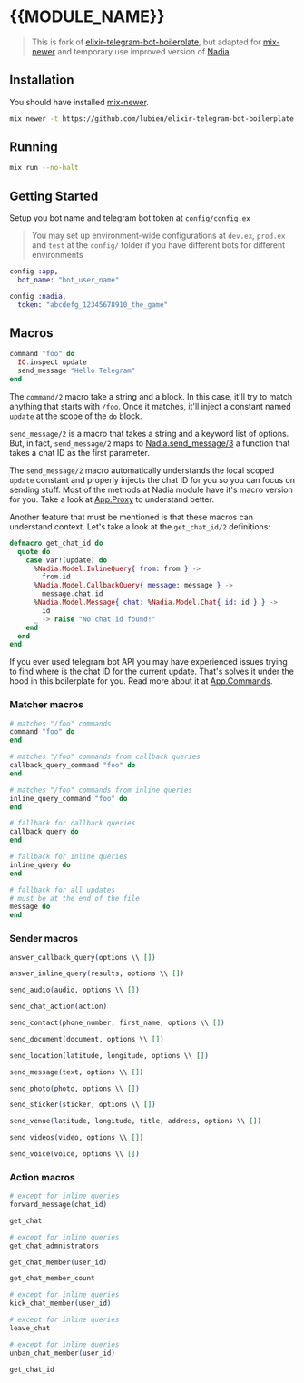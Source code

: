 # {{MODULE_NAME}}

> This is fork of [elixir-telegram-bot-boilerplate](https://github.com/lubien/elixir-telegram-bot-boilerplate),
> but adapted for [mix-newer](https://github.com/Rastopyr/mix-newer) and temporary use improved
> version of [Nadia](https://github.com/Rastopyr/nadia)

## Installation

You should have installed [mix-newer](https://github.com/Rastopyr/mix-newer).

```bash
mix newer -t https://github.com/lubien/elixir-telegram-bot-boilerplate telegram_bot_name
```

## Running

```bash
mix run --no-halt
```

## Getting Started

Setup you bot name and telegram bot token at `config/config.ex`

> You may set up environment-wide configurations at `dev.ex`, `prod.ex`
> and `test` at the `config/` folder if you have different bots for different
> environments

```elixir
config :app,
  bot_name: "bot_user_name"

config :nadia,
  token: "abcdefg_12345678910_the_game"
```

## Macros

```elixir
command "foo" do
  IO.inspect update
  send_message "Hello Telegram"
end
```

The `command/2` macro take a string and a block. In this case, it'll try to match
anything that starts with `/foo`. Once it matches, it'll inject a constant named
`update` at the scope of the `do` block.

`send_message/2` is a macro that takes a string and a keyword list of options.
But, in fact, `send_message/2` maps to [Nadia.send_message/3](https://hexdocs.pm/nadia/Nadia.html#send_message/3)
a function that takes a chat ID as the first parameter.

The `send_message/2` macro automatically understands the local scoped `update`
constant and properly injects the chat ID for you so you can focus on sending stuff.
Most of the methods at Nadia module have it's macro version for you. Take a look at
[App.Proxy](lib/app/proxy.ex) to understand better.

Another feature that must be mentioned is that these macros can understand context.
Let's take a look at the `get_chat_id/2` definitions:

```elixir
defmacro get_chat_id do
  quote do
    case var!(update) do
      %Nadia.Model.InlineQuery{ from: from } ->
        from.id
      %Nadia.Model.CallbackQuery{ message: message } ->
        message.chat.id
      %Nadia.Model.Message{ chat: %Nadia.Model.Chat{ id: id } } ->
        id
      _ -> raise "No chat id found!"
    end
  end
end
```

If you ever used telegram bot API you may have experienced issues trying to find
where is the chat ID for the current update. That's solves it under the hood in
this boilerplate for you. Read more about it at [App.Commands](lib/app/commands.ex).

### Matcher macros

```elixir
# matches "/foo" commands
command "foo" do
end
```

```elixir
# matches "/foo" commands from callback queries
callback_query_command "foo" do
end
```

```elixir
# matches "/foo" commands from inline queries
inline_query_command "foo" do
end
```

```elixir
# fallback for callback queries
callback_query do
end
```

```elixir
# fallback for inline queries
inline_query do
end
```

```elixir
# fallback for all updates
# must be at the end of the file
message do
end
```
### Sender macros

```elixir
answer_callback_query(options \\ [])
```

```elixir
answer_inline_query(results, options \\ [])
```

```elixir
send_audio(audio, options \\ [])
```

```elixir
send_chat_action(action)
```

```elixir
send_contact(phone_number, first_name, options \\ [])
```

```elixir
send_document(document, options \\ [])
```

```elixir
send_location(latitude, longitude, options \\ [])
```

```elixir
send_message(text, options \\ [])
```

```elixir
send_photo(photo, options \\ [])
```

```elixir
send_sticker(sticker, options \\ [])
```

```elixir
send_venue(latitude, longitude, title, address, options \\ [])
```

```elixir
send_videos(video, options \\ [])
```

```elixir
send_voice(voice, options \\ [])
```

### Action macros

```elixir
# except for inline queries
forward_message(chat_id)
```

```elixir
get_chat
```

```elixir
# except for inline queries
get_chat_admnistrators
```

```elixir
get_chat_member(user_id)
```

```elixir
get_chat_member_count
```

```elixir
# except for inline queries
kick_chat_member(user_id)
```

```elixir
# except for inline queries
leave_chat
```

```elixir
# except for inline queries
unban_chat_member(user_id)
```

```elixir
get_chat_id
```
